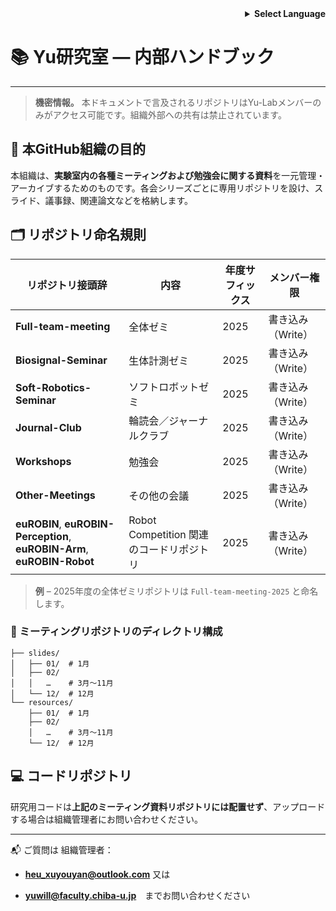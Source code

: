 <!-- 言語選択 -->

<div align="right">
  <details>
    <summary><strong>Select Language</strong></summary>
    <p>
      <a href="README_internal.md">English</a><br>
      <strong>日本語</strong><br>
      <a href="README_internal.zh.md">中文</a>
    </p>
  </details>
</div>

# 📚 Yu研究室 — 内部ハンドブック

---

> **機密情報。** 本ドキュメントで言及されるリポジトリはYu-Labメンバーのみがアクセス可能です。組織外部への共有は禁止されています。

## 📌 本GitHub組織の目的

本組織は、**実験室内の各種ミーティングおよび勉強会に関する資料**を一元管理・アーカイブするためのものです。各会シリーズごとに専用リポジトリを設け、スライド、議事録、関連論文などを格納します。

## 🗂️ リポジトリ命名規則

| リポジトリ接頭辞 | 内容  | 年度サフィックス | メンバー権限 |
| --- | --- | --- | --- |
| **Full-team-meeting** | 全体ゼミ | 2025 | 書き込み（Write） |
| **Biosignal-Seminar** | 生体計測ゼミ | 2025 | 書き込み（Write） |
| **Soft-Robotics-Seminar** | ソフトロボットゼミ | 2025 | 書き込み（Write） |
| **Journal-Club** | 輪読会／ジャーナルクラブ | 2025 | 書き込み（Write） |
| **Workshops** | 勉強会 | 2025 | 書き込み（Write） |
| **Other-Meetings** | その他の会議 | 2025 | 書き込み（Write） |
| **euROBIN**, **euROBIN-Perception**, **euROBIN-Arm**, **euROBIN-Robot** | Robot Competition 関連のコードリポジトリ | 2025 | 書き込み（Write） |

> **例** – 2025年度の全体ゼミリポジトリは `Full-team-meeting-2025` と命名します。

### 📁 ミーティングリポジトリのディレクトリ構成

```
├── slides/
│   ├── 01/  # 1月
│   ├── 02/
│   │   …    # 3月～11月
│   └── 12/  # 12月
└── resources/
    ├── 01/  # 1月
    ├── 02/
    │   …    # 3月～11月
    └── 12/  # 12月
```

## 💻 コードリポジトリ

研究用コードは**上記のミーティング資料リポジトリには配置せず**、アップロードする場合は組織管理者にお問い合わせください。

---

📬 ご質問は 組織管理者：

- **[heu_xuyouyan@outlook.com](mailto:infrastructure@yu-lab.local)** 又は
  
- **[yuwill@faculty.chiba-u.jp](mailto:infrastructure@yu-lab.local)**　までお問い合わせください
